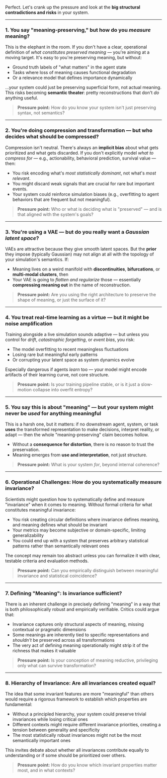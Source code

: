 Perfect. Let's crank up the pressure and look at the **big structural contradictions and risks** in your system.

---

### **1. You say "meaning-preserving," but how do you *measure* meaning?**

This is the elephant in the room. If you don't have a clear, operational definition of *what constitutes preserved meaning* — you're aiming at a moving target. It's easy to  you're preserving meaning, but without:

- Ground truth labels of "what matters" in the agent state
- Tasks where loss of meaning causes functional degradation
- Or a relevance model that defines importance dynamically

…your system could just be preserving superficial form, not actual meaning. This risks becoming **semantic theater**: pretty reconstructions that don't *do* anything useful.

> **Pressure point:** How do you know your system isn't just preserving syntax, not semantics?

---

### **2. You're doing compression and transformation — but who decides what should be compressed?**

Compression isn't neutral. There's always an **implicit bias** about what gets prioritized and what gets discarded. If you don't explicitly model *what to compress for* — e.g., actionability, behavioral prediction, survival value — then:

- You risk encoding what's *most statistically dominant*, not what's *most relevant*.
- You might discard weak signals that are crucial for rare but important events.
- Your system could reinforce simulation biases (e.g., overfitting to agent behaviors that are frequent but not meaningful).

> **Pressure point:** Who or what is deciding what is "preserved" — and is that aligned with the system's goals?

---

### **3. You're using a VAE — but do you really want a *Gaussian latent space*?**

VAEs are attractive because they give smooth latent spaces. But the **prior** they impose (typically Gaussian) may not align at all with the topology of your simulation's semantics. If:

- Meaning lives on a weird manifold with **discontinuities**, **bifurcations**, or **multi-modal clusters**, then
- Your VAE is going to *flatten and regularize* those — essentially **compressing meaning out** in the name of reconstruction.

> **Pressure point:** Are you using the right architecture to preserve the shape of meaning, or just the surface of it?

---

### **4. You treat real-time learning as a virtue — but it might be noise amplification**

Training alongside a live simulation sounds adaptive — but unless you control for *drift*, *catastrophic forgetting*, or *event bias*, you risk:

- The model overfitting to recent meaningless fluctuations
- Losing rare but meaningful early patterns
- Or corrupting your latent space as system dynamics evolve

Especially dangerous if agents *learn* too — your model might encode artifacts of their learning curve, not core structure.

> **Pressure point:** Is your training pipeline stable, or is it just a slow-motion collapse into overfit entropy?

---

### **5. You say this is about "meaning" — but your system might never be *used* for anything meaningful**

This is a harsh one, but it matters: if no downstream agent, system, or task **uses** the transformed representation to make decisions, interpret reality, or adapt — then the whole "meaning-preserving" claim becomes hollow.

- Without a **consequence for distortion**, there is no reason to trust the preservation.
- Meaning emerges from **use and interpretation**, not just structure.

> **Pressure point:** What is your system *for*, beyond internal coherence?

---

### **6. Operational Challenges: How do you systematically measure invariance?**

Scientists might question how to systematically define and measure "invariance" when it comes to meaning. Without formal criteria for what constitutes meaningful invariance:

- You risk creating circular definitions where invariance defines meaning, and meaning defines what should be invariant
- Your metrics may become subjective or domain-specific, limiting generalizability
- You could end up with a system that preserves arbitrary statistical patterns rather than semantically relevant ones

The concept may remain too abstract unless you can formalize it with clear, testable criteria and evaluation methods.

> **Pressure point:** Can you empirically distinguish between meaningful invariance and statistical coincidence?

---

### **7. Defining "Meaning": Is invariance sufficient?**

There is an inherent challenge in precisely defining "meaning" in a way that is both philosophically robust and empirically verifiable. Critics could argue that:

- Invariance captures only structural aspects of meaning, missing contextual or pragmatic dimensions
- Some meanings are inherently tied to specific representations and *shouldn't* be preserved across all transformations
- The very act of defining meaning operationally might strip it of the richness that makes it valuable

> **Pressure point:** Is your conception of meaning reductive, privileging only what can survive transformation?

---

### **8. Hierarchy of Invariance: Are all invariances created equal?**

The idea that some invariant features are more "meaningful" than others would require a rigorous framework to establish which properties are fundamental:

- Without a principled hierarchy, your system could preserve trivial invariances while losing critical ones
- Different contexts might require different invariance priorities, creating a tension between generality and specificity
- The most statistically robust invariances might not be the most semantically important ones

This invites debate about whether all invariances contribute equally to understanding or if some should be prioritized over others.

> **Pressure point:** How do you know which invariant properties matter most, and in what contexts?
